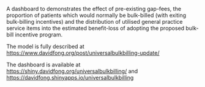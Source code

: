 A dashboard to demonstrates the effect of pre-existing gap-fees, the proportion of patients which would normally be bulk-billed (with exiting bulk-billing incentives) and the distribution of utilised general practice service items into the estimated benefit-loss of adopting the proposed bulk-bill incentive program.

The model is fully described at https://www.davidfong.org/post/universalbulkbilling-update/

The dashboard is available at https://shiny.davidfong.org/universalbulkbilling/ and https://davidfong.shinyapps.io/universalbulkbilling
